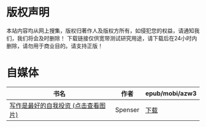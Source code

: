 # 版权声明

本站内容均从网上搜集，版权归著作人及版权方所有，如侵犯您的权益，请通知我们，我们将会及时删除！ 下载链接仅供宽带测试研究用途，请下载后在24小时内删除，请勿用于商业目的。请支持正版！

# 自媒体

| 书名 | 作者 | epub/mobi/azw3 |
| --- | --- | --- |
| [写作是最好的自我投资 (点击查看图片)](https://www.dushupai.com/attachment/2024/06/04/f2d97f9b4d09e81a.jpg) | Spenser | [下载](https://url89.ctfile.com/f/31084289-1357023547-075742?p=8866) |
